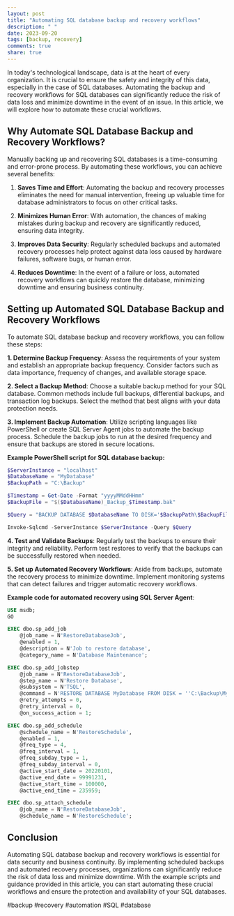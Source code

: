 ```yaml
---
layout: post
title: "Automating SQL database backup and recovery workflows"
description: " "
date: 2023-09-20
tags: [backup, recovery]
comments: true
share: true
---
```


In today's technological landscape, data is at the heart of every organization. It is crucial to ensure the safety and integrity of this data, especially in the case of SQL databases. Automating the backup and recovery workflows for SQL databases can significantly reduce the risk of data loss and minimize downtime in the event of an issue. In this article, we will explore how to automate these crucial workflows.

## Why Automate SQL Database Backup and Recovery Workflows?

Manually backing up and recovering SQL databases is a time-consuming and error-prone process. By automating these workflows, you can achieve several benefits:

1. **Saves Time and Effort**: Automating the backup and recovery processes eliminates the need for manual intervention, freeing up valuable time for database administrators to focus on other critical tasks.

2. **Minimizes Human Error**: With automation, the chances of making mistakes during backup and recovery are significantly reduced, ensuring data integrity.

3. **Improves Data Security**: Regularly scheduled backups and automated recovery processes help protect against data loss caused by hardware failures, software bugs, or human error.

4. **Reduces Downtime**: In the event of a failure or loss, automated recovery workflows can quickly restore the database, minimizing downtime and ensuring business continuity.

## Setting up Automated SQL Database Backup and Recovery Workflows

To automate SQL database backup and recovery workflows, you can follow these steps:

**1. Determine Backup Frequency**: Assess the requirements of your system and establish an appropriate backup frequency. Consider factors such as data importance, frequency of changes, and available storage space.

**2. Select a Backup Method**: Choose a suitable backup method for your SQL database. Common methods include full backups, differential backups, and transaction log backups. Select the method that best aligns with your data protection needs.

**3. Implement Backup Automation**: Utilize scripting languages like PowerShell or create SQL Server Agent jobs to automate the backup process. Schedule the backup jobs to run at the desired frequency and ensure that backups are stored in secure locations.

**Example PowerShell script for SQL database backup:**

```powershell
$ServerInstance = "localhost"
$DatabaseName = "MyDatabase"
$BackupPath = "C:\Backup"

$Timestamp = Get-Date -Format "yyyyMMddHHmm"
$BackupFile = "$($DatabaseName)_Backup_$Timestamp.bak"

$Query = "BACKUP DATABASE $DatabaseName TO DISK='$BackupPath\$BackupFile'"

Invoke-Sqlcmd -ServerInstance $ServerInstance -Query $Query
```

**4. Test and Validate Backups**: Regularly test the backups to ensure their integrity and reliability. Perform test restores to verify that the backups can be successfully restored when needed.

**5. Set up Automated Recovery Workflows**: Aside from backups, automate the recovery process to minimize downtime. Implement monitoring systems that can detect failures and trigger automatic recovery workflows.

**Example code for automated recovery using SQL Server Agent**:

```sql
USE msdb;
GO

EXEC dbo.sp_add_job
	@job_name = N'RestoreDatabaseJob',
	@enabled = 1,
	@description = N'Job to restore database',
	@category_name = N'Database Maintenance';

EXEC dbo.sp_add_jobstep
	@job_name = N'RestoreDatabaseJob',
	@step_name = N'Restore Database',
	@subsystem = N'TSQL',
	@command = N'RESTORE DATABASE MyDatabase FROM DISK = ''C:\Backup\MyDatabase_Backup_202201011200.bak''',
	@retry_attempts = 0,
	@retry_interval = 0,
	@on_success_action = 1;

EXEC dbo.sp_add_schedule
	@schedule_name = N'RestoreSchedule',
	@enabled = 1,
	@freq_type = 4,
	@freq_interval = 1,
	@freq_subday_type = 1,
	@freq_subday_interval = 0,
	@active_start_date = 20220101,
	@active_end_date = 99991231,
	@active_start_time = 100000,
	@active_end_time = 235959;

EXEC dbo.sp_attach_schedule
	@job_name = N'RestoreDatabaseJob',
	@schedule_name = N'RestoreSchedule';
```

## Conclusion

Automating SQL database backup and recovery workflows is essential for data security and business continuity. By implementing scheduled backups and automated recovery processes, organizations can significantly reduce the risk of data loss and minimize downtime. With the example scripts and guidance provided in this article, you can start automating these crucial workflows and ensure the protection and availability of your SQL databases.

#backup #recovery #automation #SQL #database